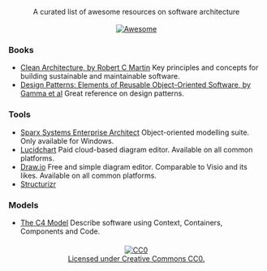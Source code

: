 

<p align="center">
  A curated list of awesome resources on software architecture
  <br/>
  <br/>
  <a href="https://awesome.re">
    <img src="https://awesome.re/badge-flat.svg" title="Awesome" />
  </a>
</p>

### Books
- [Clean Architecture, by Robert C Martin](https://www.amazon.com/Clean-Architecture-Craftsmans-Software-Structure/dp/0134494164) 
  Key principles and concepts for building sustainable and maintainable software.
- [Design Patterns: Elements of Reusable Object-Oriented Software, by Gamma et al](https://www.amazon.com/Design-Patterns-Elements-Reusable-Object-Oriented/dp/0201633612/)
  Great reference on design patterns.

### Tools
- [Sparx Systems Enterprise Architect](https://sparxsystems.com/products/ea/index.html)
  Object-oriented modelling suite. Only available for Windows.
- [Lucidchart](https://www.lucidchart.com)
  Paid cloud-based diagram editor. Available on all common platforms.
- [Draw.io](https://www.draw.io) 
  Free and simple diagram editor. Comparable to Visio and its likes. Available on all common platforms.
- [Structurizr](https://structurizr.com)
  

### Models
- [The C4 Model](https://c4model.com/)
  Describe software using Context, Containers, Components and Code.



<p align="center" style="margin-top: 20px">
  <a href="https://creativecommons.org/publicdomain/zero/1.0/">
    <img src="http://mirrors.creativecommons.org/presskit/buttons/88x31/svg/cc-zero.svg" title="CC0" />
    <br/>
    Licensed under Creative Commons CC0.
  </a>
</p>


